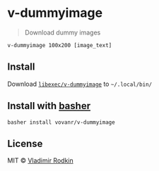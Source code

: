 # v-dummyimage

> Download dummy images

```
v-dummyimage 100x200 [image_text]
```

## Install
Download [`libexec/v-dummyimage`](libexec/v-dummyimage) to `~/.local/bin/`

## Install with [basher](https://github.com/basherpm/basher)
```
basher install vovanr/v-dummyimage
```

## License
MIT © [Vladimir Rodkin](https://github.com/VovanR)
